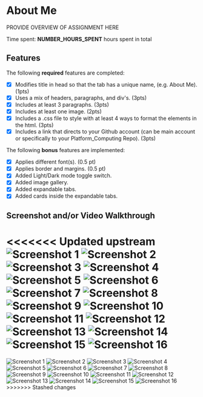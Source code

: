 # About Me

PROVIDE OVERVIEW OF ASSIGNMENT HERE

Time spent: **NUMBER_HOURS_SPENT** hours spent in total

## Features

The following **required** features are completed:

- [X] Modifies title in head so that the tab has a unique name, (e.g. About Me). (1pts)
- [X] Uses a mix of headers, paragraphs, and div's. (3pts)
- [X] Includes at least 3 paragraphs. (3pts)
- [X] Includes at least one image. (2pts)
- [X] Includes a .css file to style with at least 4 ways to format the elements in the html. (3pts)
- [X] Includes a link that directs to your Github account (can be main account or specifically to your Platform_Computing Repo). (3pts)

The following **bonus** features are implemented:

- [X] Applies different font(s). (0.5 pt)
- [X] Applies border and margins. (0.5 pt)
- [X] Added Light/Dark mode toggle switch.
- [X] Added image gallery.
- [X] Added expandable tabs.
- [X] Added cards inside the expandable tabs.

## Screenshot and/or Video Walkthrough

<<<<<<< Updated upstream
<img src="Favorites\Screenshots\screenshot1.PNG" alt='Screenshot 1' />
<img src="Favorites\Screenshots\screenshot2.PNG" alt='Screenshot 2' />
<img src="Favorites\Screenshots\screenshot3.PNG" alt='Screenshot 3' />
<img src="Favorites\Screenshots\screenshot4.PNG" alt='Screenshot 4' />
<img src="Favorites\Screenshots\screenshot5.PNG" alt='Screenshot 5' />
<img src="Favorites\Screenshots\screenshot6.PNG" alt='Screenshot 6' />
<img src="Favorites\Screenshots\screenshot7.PNG" alt='Screenshot 7' />
<img src="Favorites\Screenshots\screenshot8.PNG" alt='Screenshot 8' />
<img src="Favorites\Screenshots\screenshot9.PNG" alt='Screenshot 9' />
<img src="Favorites\Screenshots\screenshot10.PNG" alt='Screenshot 10' />
<img src="Favorites\Screenshots\screenshot11.PNG" alt='Screenshot 11' />
<img src="Favorites\Screenshots\screenshot12.PNG" alt='Screenshot 12' />
<img src="Favorites\Screenshots\screenshot13.PNG" alt='Screenshot 13' />
<img src="Favorites\Screenshots\screenshot14.PNG" alt='Screenshot 14' />
<img src="Favorites\Screenshots\screenshot15.PNG" alt='Screenshot 15' />
<img src="Favorites\Screenshots\screenshot16.PNG" alt='Screenshot 16' />
=======
<img src="aboutMe\Favorites\Screenshots\screenshot1.PNG" alt='Screenshot 1' />
<img src="aboutMe\Favorites\Screenshots\screenshot2.PNG" alt='Screenshot 2' />
<img src="aboutMe\Favorites\Screenshots\screenshot3.PNG" alt='Screenshot 3' />
<img src="aboutMe\Favorites\Screenshots\screenshot4.PNG" alt='Screenshot 4' />
<img src="aboutMe\Favorites\Screenshots\screenshot5.PNG" alt='Screenshot 5' />
<img src="aboutMe\Favorites\Screenshots\screenshot6.PNG" alt='Screenshot 6' />
<img src="aboutMe\Favorites\Screenshots\screenshot7.PNG" alt='Screenshot 7' />
<img src="aboutMe\Favorites\Screenshots\screenshot8.PNG" alt='Screenshot 8' />
<img src="aboutMe\Favorites\Screenshots\screenshot9.PNG" alt='Screenshot 9' />
<img src="aboutMe\Favorites\Screenshots\screenshot10.PNG" alt='Screenshot 10' />
<img src="aboutMe\Favorites\Screenshots\screenshot11.PNG" alt='Screenshot 11' />
<img src="aboutMe\Favorites\Screenshots\screenshot12.PNG" alt='Screenshot 12' />
<img src="aboutMe\Favorites\Screenshots\screenshot13.PNG" alt='Screenshot 13' />
<img src="aboutMe\Favorites\Screenshots\screenshot14.PNG" alt='Screenshot 14' />
<img src="aboutMe\Favorites\Screenshots\screenshot15.PNG" alt='Screenshot 15' />
<img src="aboutMe\Favorites\Screenshots\screenshot16.PNG" alt='Screenshot 16' />
>>>>>>> Stashed changes
